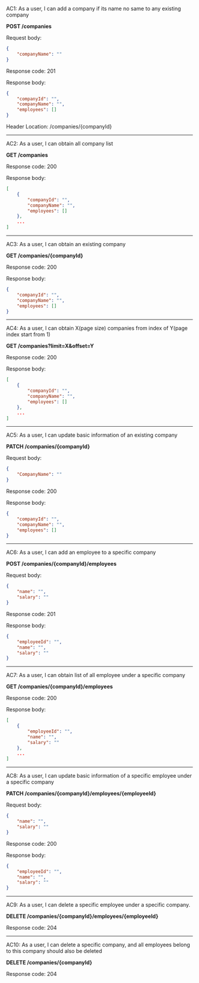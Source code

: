 ﻿AC1: As a user, I can add a company if its name no same to any existing company

**POST /companies**

Request body:

```json
{
    "companyName": ""
}
```

Response code: 201

Response body:

```json
{
    "companyId": "",
    "companyName": "",
    "employees": []
}
```

Header Location: /companies/{companyId}

---

AC2: As a user, I can obtain all company list

**GET /companies**

Response code: 200

Response body:

```json
[
    {
        "companyId": "",
        "companyName": "",
        "employees": []
    },
    ...
]
```

---

AC3: As a user, I can obtain an existing company

**GET /companies/{companyId}**

Response code: 200

Response body:

```json
{
    "companyId": "",
    "companyName": "",
    "employees": []
}
```

---

AC4: As a user, I can obtain X(page size) companies from index of Y(page index start from 1)

**GET /companies?limit=X&offset=Y**

Response code: 200

Response body:

```json
[
    {
        "companyId": "",
        "companyName": "",
        "employees": []
    },
    ...
]
```

---

AC5: As a user, I can update basic information of an existing company

**PATCH /companies/{companyId}**

Request body:

```json
{
    "CompanyName": ""
}
```

Response code: 200

Response body:

```json
{
    "companyId": "",
    "companyName": "",
    "employees": []
}
```

---

AC6: As a user, I can add an employee to a specific company

**POST /companies/{companyId}/employees**

Request body:

```json
{
    "name": "",
    "salary": ""
}
```

Response code: 201

Response body:

```json
{
    "employeeId": "",
    "name": "",
    "salary": ""
}
```

---

AC7: As a user, I can obtain list of all employee under a specific company

**GET /companies/{companyId}/employees**

Response code: 200

Response body:

```json
[
    {
        "employeeId": "",
        "name": "",
        "salary": ""
    },
    ...
]
```

---

AC8: As a user, I can update basic information of a specific employee under a specific company

**PATCH /companies/{companyId}/employees/{employeeId}**

Request body:

```json
{
    "name": "",
    "salary": ""
}
```

Response code: 200

Response body:

```json
{
    "employeeId": "",
    "name": "",
    "salary": ""
}
```

---

AC9: As a user, I can delete a specific employee under a specific company.

**DELETE /companies/{companyId}/employees/{employeeId}**

Response code: 204

---

AC10: As a user, I can delete a specific company, and all employees belong to this company should also be deleted

**DELETE /companies/{companyId}**

Response code: 204